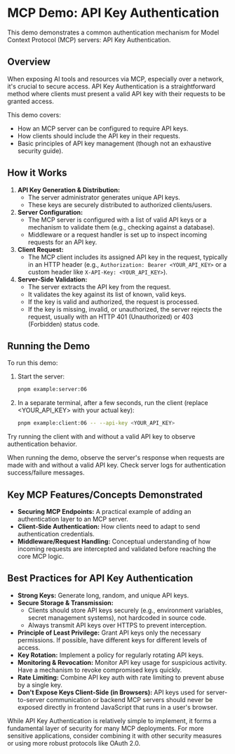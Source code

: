 # MCP Demo: API Key Authentication

This demo demonstrates a common authentication mechanism for Model Context Protocol (MCP) servers: API Key Authentication.

## Overview

When exposing AI tools and resources via MCP, especially over a network, it's crucial to secure access. API Key Authentication is a straightforward method where clients must present a valid API key with their requests to be granted access.

This demo covers:

- How an MCP server can be configured to require API keys.
- How clients should include the API key in their requests.
- Basic principles of API key management (though not an exhaustive security guide).

## How it Works

1.  **API Key Generation & Distribution:**
    - The server administrator generates unique API keys.
    - These keys are securely distributed to authorized clients/users.
2.  **Server Configuration:**
    - The MCP server is configured with a list of valid API keys or a mechanism to validate them (e.g., checking against a database).
    - Middleware or a request handler is set up to inspect incoming requests for an API key.
3.  **Client Request:**
    - The MCP client includes its assigned API key in the request, typically in an HTTP header (e.g., `Authorization: Bearer <YOUR_API_KEY>` or a custom header like `X-API-Key: <YOUR_API_KEY>`).
4.  **Server-Side Validation:**
    - The server extracts the API key from the request.
    - It validates the key against its list of known, valid keys.
    - If the key is valid and authorized, the request is processed.
    - If the key is missing, invalid, or unauthorized, the server rejects the request, usually with an HTTP 401 (Unauthorized) or 403 (Forbidden) status code.

## Running the Demo

To run this demo:

1. Start the server:
   ```sh
   pnpm example:server:06
   ```
2. In a separate terminal, after a few seconds, run the client (replace <YOUR_API_KEY> with your actual key):
   ```sh
   pnpm example:client:06 -- --api-key <YOUR_API_KEY>
   ```

Try running the client with and without a valid API key to observe authentication behavior.

When running the demo, observe the server's response when requests are made with and without a valid API key. Check server logs for authentication success/failure messages.

## Key MCP Features/Concepts Demonstrated

- **Securing MCP Endpoints:** A practical example of adding an authentication layer to an MCP server.
- **Client-Side Authentication:** How clients need to adapt to send authentication credentials.
- **Middleware/Request Handling:** Conceptual understanding of how incoming requests are intercepted and validated before reaching the core MCP logic.

## Best Practices for API Key Authentication

- **Strong Keys:** Generate long, random, and unique API keys.
- **Secure Storage & Transmission:**
  - Clients should store API keys securely (e.g., environment variables, secret management systems), not hardcoded in source code.
  - Always transmit API keys over HTTPS to prevent interception.
- **Principle of Least Privilege:** Grant API keys only the necessary permissions. If possible, have different keys for different levels of access.
- **Key Rotation:** Implement a policy for regularly rotating API keys.
- **Monitoring & Revocation:** Monitor API key usage for suspicious activity. Have a mechanism to revoke compromised keys quickly.
- **Rate Limiting:** Combine API key auth with rate limiting to prevent abuse by a single key.
- **Don't Expose Keys Client-Side (in Browsers):** API keys used for server-to-server communication or backend MCP servers should never be exposed directly in frontend JavaScript that runs in a user's browser.

While API Key Authentication is relatively simple to implement, it forms a fundamental layer of security for many MCP deployments. For more sensitive applications, consider combining it with other security measures or using more robust protocols like OAuth 2.0.
